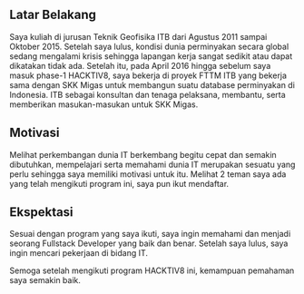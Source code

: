 [//]: # (Ceritakan sedikit tentang latar belakangmu seperti pendidikan terakhir atau pekerjaan sebelumnya)
## Latar Belakang

Saya kuliah di jurusan Teknik Geofisika ITB dari Agustus 2011 sampai Oktober 2015. Setelah saya lulus, kondisi dunia perminyakan secara global sedang mengalami krisis sehingga lapangan kerja sangat sedikit atau dapat dikatakan tidak ada. Setelah itu, pada April 2016 hingga sebelum saya masuk phase-1 HACKTIV8, saya bekerja di proyek FTTM ITB yang bekerja sama dengan SKK Migas untuk membangun suatu database perminyakan di Indonesia. ITB sebagai konsultan dan tenaga pelaksana, membantu, serta memberikan masukan-masukan untuk SKK Migas. 

[//]: # (Motivasi apa yang mendorongmu untuk ikut program coding bootcamp di Hacktiv8?)
## Motivasi

Melihat perkembangan dunia IT berkembang begitu cepat dan semakin dibutuhkan, mempelajari serta memahami dunia IT merupakan sesuatu yang perlu sehingga saya memiliki motivasi untuk itu. Melihat 2 teman saya ada yang telah mengikuti program ini, saya pun ikut mendaftar. 

[//]: # (Beri tahu kami, apa yang ingin kamu dapatkan di Hacktiv8 dan apa yang ingin kamu capai setelah lulus dari sini?)
## Ekspektasi

Sesuai dengan program yang saya ikuti, saya ingin memahami dan menjadi seorang Fullstack Developer yang baik dan benar. Setelah saya lulus, saya ingin mencari pekerjaan di bidang IT.

[//]: # (Apakah ada hal lain yang ingin disampaikan? Bila ada, kamu bebas untuk menuliskannya)

Semoga setelah mengikuti program HACKTIV8 ini, kemampuan pemahaman saya semakin baik.
